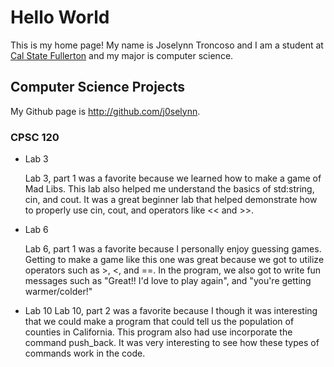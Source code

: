 # Hello World

This is my home page! My name is Joselynn Troncoso and I am a student at [Cal State Fullerton](http://www.fullerton.edu/) and my major is computer science.

## Computer Science Projects

My Github page is http://github.com/j0selynn.

### CPSC 120

* Lab 3

    Lab 3, part 1 was a favorite because we learned how to make a game of Mad Libs. This lab also helped me understand the basics of std:string, cin, and cout. It was a great beginner lab that helped demonstrate how to properly use cin, cout, and operators like << and >>.

* Lab 6

    Lab 6, part 1 was a favorite because I personally enjoy guessing games. Getting to make a game like this one was great because we got to utilize operators such as >, <, and ==. In the program, we also got to write fun messages such as "Great!! I'd love to play again", and "you're getting warmer/colder!"

* Lab 10
    Lab 10, part 2 was a favorite because I though it was interesting that we could make a program that could tell us the population of counties in California. This program also had use incorporate the command push_back. It was very interesting to see how these types of commands work in the code. 